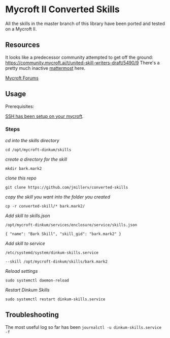 # Mycroft II Converted Skills

All the skills in the master branch of this library have
been ported and tested on a Mycroft II. 

## Resources 
It looks like a predecessor community attempted to get off the ground: https://community.mycroft.ai/t/united-skill-writers-draft/5490/9
There's a pretty much inactive [mattermost](https://mycroft.cloud.mattermost.com/community/channels/united_skill_writers) here. 

[Mycroft Forums](https://community.mycroft.ai/)


## Usage 

Prerequisites: 

[SSH has been setup on your mycroft](https://mycroft-ai.gitbook.io/mark-ii/advanced/ssh-access). 

### Steps 

*cd into the skills directory*

`cd /opt/mycroft-dinkum/skills` 

*create a directory for the skill*  

`mkdir bark.mark2` 

*clone this repo*  

`git clone https://github.com/jmillerv/converted-skills` 

*copy the skill you want into the folder you created*  

`cp -r converted-skill/* bark.mark2/` 

*Add skill to skills.json*  

`/opt/mycroft-dinkum/services/enclosure/service/skills.json` 

`{ "name": "Bark Skill", "skill_gid": "bark.mark2" }`

*Add skill to service*   

`/etc/systemd/system/dinkum-skills.service` 

`--skill /opt/mycroft-dinkum/skills/bark.mark2`

*Reload settings*   

`sudo systemctl daemon-reload`

*Restart Dinkum Skills*   

`sudo systemctl restart dinkum-skills.service`

## Troubleshooting 
The most useful log so far has been `journalctl -u dinkum-skills.service -f`
